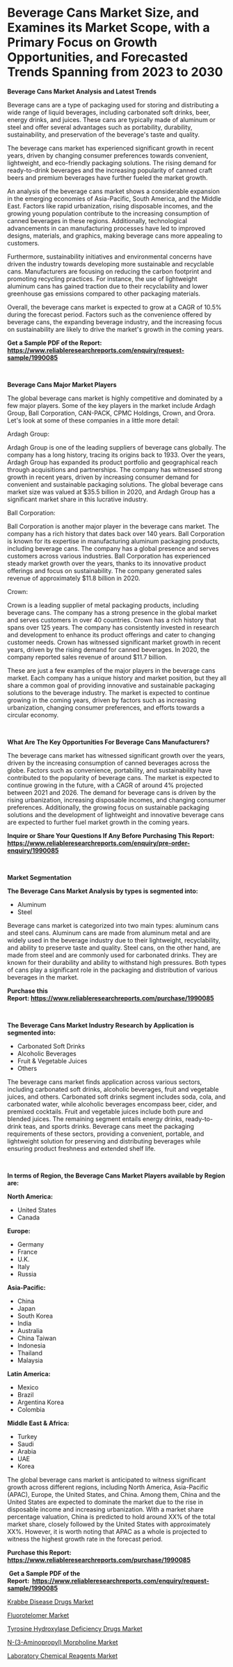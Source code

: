 <p><h1>Beverage Cans Market Size, and Examines its Market Scope, with a Primary Focus on Growth Opportunities, and Forecasted Trends Spanning from 2023 to 2030</h1></p><p><strong>Beverage Cans Market Analysis and Latest Trends</strong></p>
<p><p>Beverage cans are a type of packaging used for storing and distributing a wide range of liquid beverages, including carbonated soft drinks, beer, energy drinks, and juices. These cans are typically made of aluminum or steel and offer several advantages such as portability, durability, sustainability, and preservation of the beverage's taste and quality.</p><p>The beverage cans market has experienced significant growth in recent years, driven by changing consumer preferences towards convenient, lightweight, and eco-friendly packaging solutions. The rising demand for ready-to-drink beverages and the increasing popularity of canned craft beers and premium beverages have further fueled the market growth.</p><p>An analysis of the beverage cans market shows a considerable expansion in the emerging economies of Asia-Pacific, South America, and the Middle East. Factors like rapid urbanization, rising disposable incomes, and the growing young population contribute to the increasing consumption of canned beverages in these regions. Additionally, technological advancements in can manufacturing processes have led to improved designs, materials, and graphics, making beverage cans more appealing to customers.</p><p>Furthermore, sustainability initiatives and environmental concerns have driven the industry towards developing more sustainable and recyclable cans. Manufacturers are focusing on reducing the carbon footprint and promoting recycling practices. For instance, the use of lightweight aluminum cans has gained traction due to their recyclability and lower greenhouse gas emissions compared to other packaging materials.</p><p>Overall, the beverage cans market is expected to grow at a CAGR of 10.5% during the forecast period. Factors such as the convenience offered by beverage cans, the expanding beverage industry, and the increasing focus on sustainability are likely to drive the market's growth in the coming years.</p></p>
<p><strong>Get a Sample PDF of the Report:&nbsp; <a href="https://www.reliableresearchreports.com/enquiry/request-sample/1990085">https://www.reliableresearchreports.com/enquiry/request-sample/1990085</a></strong></p>
<p>&nbsp;</p>
<p><strong>Beverage Cans Major Market Players</strong></p>
<p><p>The global beverage cans market is highly competitive and dominated by a few major players. Some of the key players in the market include Ardagh Group, Ball Corporation, CAN-PACK, CPMC Holdings, Crown, and Orora. Let's look at some of these companies in a little more detail:</p><p>Ardagh Group:</p><p>Ardagh Group is one of the leading suppliers of beverage cans globally. The company has a long history, tracing its origins back to 1933. Over the years, Ardagh Group has expanded its product portfolio and geographical reach through acquisitions and partnerships. The company has witnessed strong growth in recent years, driven by increasing consumer demand for convenient and sustainable packaging solutions. The global beverage cans market size was valued at $35.5 billion in 2020, and Ardagh Group has a significant market share in this lucrative industry.</p><p>Ball Corporation:</p><p>Ball Corporation is another major player in the beverage cans market. The company has a rich history that dates back over 140 years. Ball Corporation is known for its expertise in manufacturing aluminum packaging products, including beverage cans. The company has a global presence and serves customers across various industries. Ball Corporation has experienced steady market growth over the years, thanks to its innovative product offerings and focus on sustainability. The company generated sales revenue of approximately $11.8 billion in 2020.</p><p>Crown:</p><p>Crown is a leading supplier of metal packaging products, including beverage cans. The company has a strong presence in the global market and serves customers in over 40 countries. Crown has a rich history that spans over 125 years. The company has consistently invested in research and development to enhance its product offerings and cater to changing customer needs. Crown has witnessed significant market growth in recent years, driven by the rising demand for canned beverages. In 2020, the company reported sales revenue of around $11.7 billion.</p><p>These are just a few examples of the major players in the beverage cans market. Each company has a unique history and market position, but they all share a common goal of providing innovative and sustainable packaging solutions to the beverage industry. The market is expected to continue growing in the coming years, driven by factors such as increasing urbanization, changing consumer preferences, and efforts towards a circular economy.</p></p>
<p>&nbsp;</p>
<p><strong>What Are The Key Opportunities For Beverage Cans Manufacturers?</strong></p>
<p><p>The beverage cans market has witnessed significant growth over the years, driven by the increasing consumption of canned beverages across the globe. Factors such as convenience, portability, and sustainability have contributed to the popularity of beverage cans. The market is expected to continue growing in the future, with a CAGR of around 4% projected between 2021 and 2026. The demand for beverage cans is driven by the rising urbanization, increasing disposable incomes, and changing consumer preferences. Additionally, the growing focus on sustainable packaging solutions and the development of lightweight and innovative beverage cans are expected to further fuel market growth in the coming years.</p></p>
<p><strong>Inquire or Share Your Questions If Any Before Purchasing This Report: <a href="https://www.reliableresearchreports.com/enquiry/pre-order-enquiry/1990085">https://www.reliableresearchreports.com/enquiry/pre-order-enquiry/1990085</a></strong></p>
<p>&nbsp;</p>
<p><strong>Market Segmentation</strong></p>
<p><strong>The Beverage Cans Market Analysis by types is segmented into:</strong></p>
<p><ul><li>Aluminum</li><li>Steel</li></ul></p>
<p><p>Beverage cans market is categorized into two main types: aluminum cans and steel cans. Aluminum cans are made from aluminum metal and are widely used in the beverage industry due to their lightweight, recyclability, and ability to preserve taste and quality. Steel cans, on the other hand, are made from steel and are commonly used for carbonated drinks. They are known for their durability and ability to withstand high pressures. Both types of cans play a significant role in the packaging and distribution of various beverages in the market.</p></p>
<p><strong>Purchase this Report:&nbsp;<a href="https://www.reliableresearchreports.com/purchase/1990085">https://www.reliableresearchreports.com/purchase/1990085</a></strong></p>
<p>&nbsp;</p>
<p><strong>The Beverage Cans Market Industry Research by Application is segmented into:</strong></p>
<p><ul><li>Carbonated Soft Drinks</li><li>Alcoholic Beverages</li><li>Fruit & Vegetable Juices</li><li>Others</li></ul></p>
<p><p>The beverage cans market finds application across various sectors, including carbonated soft drinks, alcoholic beverages, fruit and vegetable juices, and others. Carbonated soft drinks segment includes soda, cola, and carbonated water, while alcoholic beverages encompass beer, cider, and premixed cocktails. Fruit and vegetable juices include both pure and blended juices. The remaining segment entails energy drinks, ready-to-drink teas, and sports drinks. Beverage cans meet the packaging requirements of these sectors, providing a convenient, portable, and lightweight solution for preserving and distributing beverages while ensuring product freshness and extended shelf life.</p></p>
<p>&nbsp;</p>
<p><strong>In terms of Region, the Beverage Cans Market Players available by Region are:</strong></p>
<p>
    <p> <strong> North America: </strong>
        <ul>
            <li>United States</li>
            <li>Canada</li>
        </ul>
        </p> 
    <p> <strong> Europe: </strong>
        <ul>
            <li>Germany</li>
            <li>France</li>
            <li>U.K.</li>
            <li>Italy</li>
            <li>Russia</li>
        </ul>
        </p> 
    <p> <strong> Asia-Pacific: </strong>
        <ul>
            <li>China</li>
            <li>Japan</li>
            <li>South Korea</li>
            <li>India</li>
            <li>Australia</li>
            <li>China Taiwan</li>
            <li>Indonesia</li>
            <li>Thailand</li>
            <li>Malaysia</li>
        </ul>
        </p> 
    <p> <strong> Latin America: </strong>
        <ul>
            <li>Mexico</li>
            <li>Brazil</li>
            <li>Argentina Korea</li>
            <li>Colombia</li>
        </ul>
        </p> 
    <p> <strong> Middle East & Africa: </strong>
        <ul>
            <li>Turkey</li>
            <li>Saudi</li>
            <li>Arabia</li>
            <li>UAE</li>
            <li>Korea</li>
        </ul>
    </p>
    </p>
<p><p>The global beverage cans market is anticipated to witness significant growth across different regions, including North America, Asia-Pacific (APAC), Europe, the United States, and China. Among them, China and the United States are expected to dominate the market due to the rise in disposable income and increasing urbanization. With a market share percentage valuation, China is predicted to hold around XX% of the total market share, closely followed by the United States with approximately XX%. However, it is worth noting that APAC as a whole is projected to witness the highest growth rate in the forecast period.</p></p>
<p><strong>Purchase this Report: <a href="https://www.reliableresearchreports.com/purchase/1990085">https://www.reliableresearchreports.com/purchase/1990085</a></strong></p>
<p>&nbsp;<strong>Get a Sample PDF of the Report:&nbsp;&nbsp;<a href="https://www.reliableresearchreports.com/enquiry/request-sample/1990085">https://www.reliableresearchreports.com/enquiry/request-sample/1990085</a></strong></p>
<p><strong></strong></p>
<p><p><a href="https://github.com/FassouRP/Market-Research-Report-List-1/blob/main/krabbe-disease-drugs-market.md">Krabbe Disease Drugs Market</a></p><p><a href="https://medium.com/@santo151299/fluorotelomer-market-insight-market-trends-growth-forecasted-from-2023-to-2030-c79a53106822">Fluorotelomer Market</a></p><p><a href="https://github.com/rexevange/Market-Research-Report-List-1/blob/main/tyrosine-hydroxylase-deficiency-drugs-market.md">Tyrosine Hydroxylase Deficiency Drugs Market</a></p><p><a href="https://www.linkedin.com/pulse/n-3-aminopropyl-morpholine-market-insights-players-forecast-wyewe/">N-(3-Aminopropyl) Morpholine Market</a></p><p><a href="https://medium.com/@sanju991215/laboratory-chemical-reagents-market-competitive-analysis-market-trends-and-forecast-to-2030-7fd69fe993da">Laboratory Chemical Reagents Market</a></p></p>